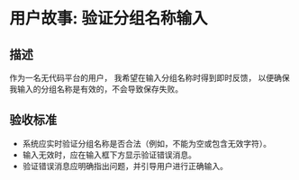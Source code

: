# 用户故事: 验证分组名称输入

## 描述

作为一名无代码平台的用户，
我希望在输入分组名称时得到即时反馈，
以便确保我输入的分组名称是有效的，不会导致保存失败。

## 验收标准

- 系统应实时验证分组名称是否合法（例如，不能为空或包含无效字符）。
- 输入无效时，应在输入框下方显示验证错误消息。
- 验证错误消息应明确指出问题，并引导用户进行正确输入。
